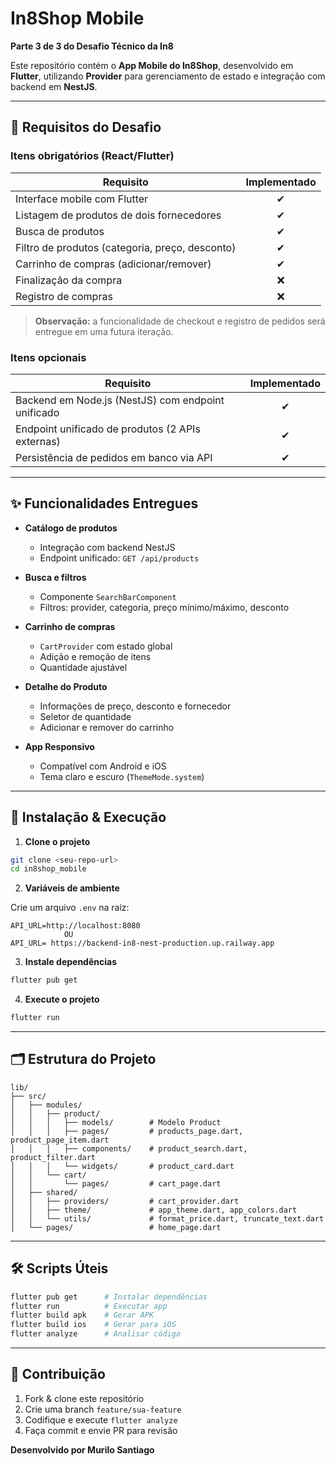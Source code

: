 # In8Shop Mobile

**Parte 3 de 3 do Desafio Técnico da In8**

Este repositório contém o **App Mobile do In8Shop**, desenvolvido em **Flutter**, utilizando **Provider** para gerenciamento de estado e integração com backend em **NestJS**.

---

## 📝 Requisitos do Desafio

### Itens obrigatórios (React/Flutter)

| Requisito                                       | Implementado |
| ----------------------------------------------- | :----------: |
| Interface mobile com Flutter                    |      ✔       |
| Listagem de produtos de dois fornecedores       |      ✔       |
| Busca de produtos                               |      ✔       |
| Filtro de produtos (categoria, preço, desconto) |      ✔       |
| Carrinho de compras (adicionar/remover)         |      ✔       |
| Finalização da compra                           |      ❌      |
| Registro de compras                             |      ❌      |

> **Observação:** a funcionalidade de checkout e registro de pedidos será entregue em uma futura iteração.

### Itens opcionais

| Requisito                                          | Implementado |
| -------------------------------------------------- | :----------: |
| Backend em Node.js (NestJS) com endpoint unificado |      ✔       |
| Endpoint unificado de produtos (2 APIs externas)   |      ✔       |
| Persistência de pedidos em banco via API           |      ✔       |

---

## ✨ Funcionalidades Entregues

- **Catálogo de produtos**

  - Integração com backend NestJS
  - Endpoint unificado: `GET /api/products`

- **Busca e filtros**

  - Componente `SearchBarComponent`
  - Filtros: provider, categoria, preço mínimo/máximo, desconto

- **Carrinho de compras**

  - `CartProvider` com estado global
  - Adição e remoção de itens
  - Quantidade ajustável

- **Detalhe do Produto**

  - Informações de preço, desconto e fornecedor
  - Seletor de quantidade
  - Adicionar e remover do carrinho

- **App Responsivo**
  - Compatível com Android e iOS
  - Tema claro e escuro (`ThemeMode.system`)

---

## 🚀 Instalação & Execução

1. **Clone o projeto**

```bash
git clone <seu-repo-url>
cd in8shop_mobile
```

2. **Variáveis de ambiente**

Crie um arquivo `.env` na raiz:

```env
API_URL=http://localhost:8080
            OU
API_URL= https://backend-in8-nest-production.up.railway.app
```

3. **Instale dependências**

```bash
flutter pub get
```

4. **Execute o projeto**

```bash
flutter run
```

---

## 🗂️ Estrutura do Projeto

```text
lib/
├── src/
│   ├── modules/
│   │   ├── product/
│   │   │   ├── models/        # Modelo Product
│   │   │   ├── pages/         # products_page.dart, product_page_item.dart
│   │   │   ├── components/    # product_search.dart, product_filter.dart
│   │   │   └── widgets/       # product_card.dart
│   │   └── cart/
│   │       └── pages/         # cart_page.dart
│   ├── shared/
│   │   ├── providers/         # cart_provider.dart
│   │   ├── theme/             # app_theme.dart, app_colors.dart
│   │   └── utils/             # format_price.dart, truncate_text.dart
│   └── pages/                 # home_page.dart
```

---

## 🛠️ Scripts Úteis

```bash
flutter pub get      # Instalar dependências
flutter run          # Executar app
flutter build apk    # Gerar APK
flutter build ios    # Gerar para iOS
flutter analyze      # Analisar código
```

---

## 🤝 Contribuição

1. Fork & clone este repositório
2. Crie uma branch `feature/sua-feature`
3. Codifique e execute `flutter analyze`
4. Faça commit e envie PR para revisão

**Desenvolvido por Murilo Santiago**
